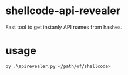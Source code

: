 # shellcode-api-revealer
 Fast tool to get instanly API names from hashes.

# usage
`
py .\apirevealer.py </path/of/shellcode>
`
